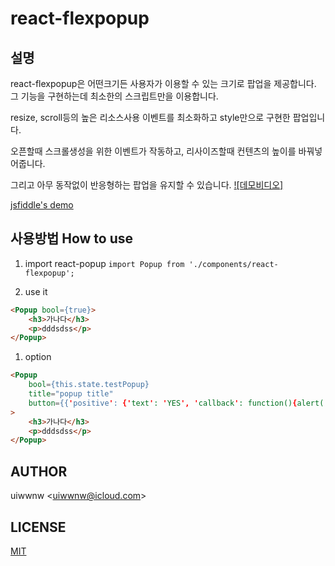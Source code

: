 # react-flexpopup

## 설명
react-flexpopup은
어떤크기든 사용자가 이용할 수 있는 크기로 팝업을 제공합니다.
그 기능을 구현하는데
최소한의 스크립트만을 이용합니다.

resize, scroll등의 높은 리소스사용 이벤트를 최소화하고
style만으로 구현한 팝업입니다.

오픈할때 스크롤생성을 위한 이벤트가 작동하고,
리사이즈할때 컨텐츠의 높이를 바꿔넣어줍니다.

그리고 아무 동작없이 반응형하는 팝업을 유지할 수 있습니다.
[![데모비디오]](https://youtu.be/bW1UtcShS6Y)

[jsfiddle's demo](https://jsfiddle.net/uiwwnw/23nv17yz/embedded/result/#Result/)

## 사용방법 How to use
1. import react-popup
`import Popup from './components/react-flexpopup';`

1. use it

```html
<Popup bool={true}>
    <h3>가나다</h3>
    <p>dddsdss</p>
</Popup>

```

1. option

```html
<Popup 
    bool={this.state.testPopup} 
    title="popup title" 
    button={{'positive': {'text': 'YES', 'callback': function(){alert('close popup')}}, 'negative': {'text': 'NO', 'callback': function(){alert('close popup too')}}}}
>
    <h3>가나다</h3>
    <p>dddsdss</p>
</Popup>
```


## AUTHOR

uiwwnw &lt;[uiwwnw@icloud.com](mailto:uiwwnw@icloud.com)&gt;

## LICENSE

[MIT](https://uiwwnw.mit-license.org)

